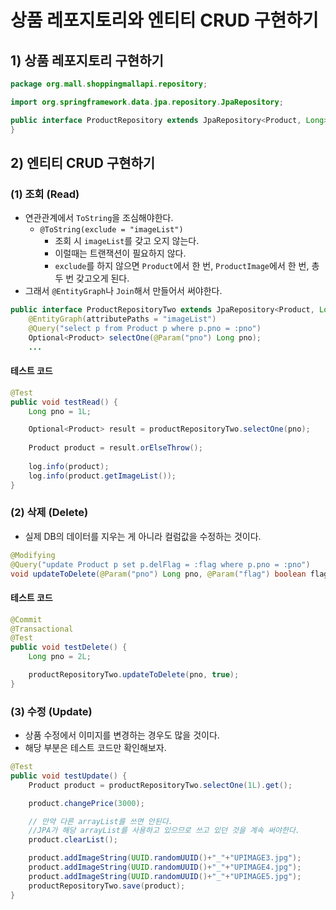 # 상품 레포지토리와 엔티티 CRUD 구현하기
## 1) 상품 레포지토리 구현하기
```java
package org.mall.shoppingmallapi.repository;

import org.springframework.data.jpa.repository.JpaRepository;

public interface ProductRepository extends JpaRepository<Product, Long> {   
}
```

## 2) 엔티티 CRUD 구현하기
### (1) 조회 (Read)
- 연관관계에서 `ToString`을 조심해야한다.
	- `@ToString(exclude = "imageList")`
		- 조회 시 `imageList`를 갖고 오지 않는다.
		- 이럴때는 트랜잭션이 필요하지 않다.
		- `exclude`를 하지 않으면 `Product`에서 한 번, `ProductImage`에서 한 번, 총 두 번 갖고오게 된다.
- 그래서 `@EntityGraph`나 `Join`해서 만들어서 써야한다.
```java
public interface ProductRepositoryTwo extends JpaRepository<Product, Long> {
    @EntityGraph(attributePaths = "imageList")
    @Query("select p from Product p where p.pno = :pno")
    Optional<Product> selectOne(@Param("pno") Long pno);
    ...
```

#### 테스트 코드
```java
@Test  
public void testRead() {
    Long pno = 1L;

    Optional<Product> result = productRepositoryTwo.selectOne(pno);
  
    Product product = result.orElseThrow();
  
    log.info(product);
    log.info(product.getImageList());
}
```

### (2) 삭제 (Delete)
- 실제 DB의 데이터를 지우는 게 아니라 컬럼값을 수정하는 것이다.
```java
@Modifying
@Query("update Product p set p.delFlag = :flag where p.pno = :pno")
void updateToDelete(@Param("pno") Long pno, @Param("flag") boolean flag);
```

#### 테스트 코드
```java
@Commit
@Transactional
@Test
public void testDelete() {
    Long pno = 2L;

    productRepositoryTwo.updateToDelete(pno, true);
}
```

### (3) 수정 (Update)
- 상품 수정에서 이미지를 변경하는 경우도 많을 것이다.
- 해당 부분은 테스트 코드만 확인해보자.
```java
@Test
public void testUpdate() {
    Product product = productRepositoryTwo.selectOne(1L).get();

    product.changePrice(3000);

    // 만약 다른 arrayList를 쓰면 안된다.
    //JPA가 해당 arrayList를 사용하고 있으므로 쓰고 있던 것을 계속 써야한다.
    product.clearList();

    product.addImageString(UUID.randomUUID()+"_"+"UPIMAGE3.jpg");
    product.addImageString(UUID.randomUUID()+"_"+"UPIMAGE4.jpg");
    product.addImageString(UUID.randomUUID()+"_"+"UPIMAGE5.jpg");
    productRepositoryTwo.save(product);
}
```
